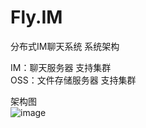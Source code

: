 # Fly.IM
分布式IM聊天系统
系统架构

IM：聊天服务器 支持集群  
OSS：文件存储服务器 支持集群
  
  
  架构图  
![image](https://github.com/xiangzLL/Fly.IM/blob/master/Images/Structure.png)
